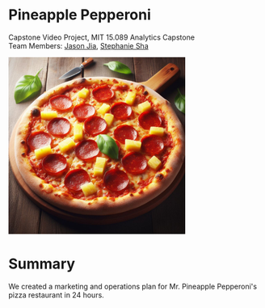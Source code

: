 # Pineapple Pepperoni

Capstone Video Project, MIT 15.089 Analytics Capstone <br>
Team Members: [Jason Jia](https://www.linkedin.com/in/jasonjiajs/), [Stephanie Sha](www.linkedin.com/in/ousha/)

<div align="left">
    <img src="/Pizza.jpeg" width="350px"</img> 
</div>

# Summary
We created a marketing and operations plan for Mr. Pineapple Pepperoni's pizza restaurant in 24 hours.
